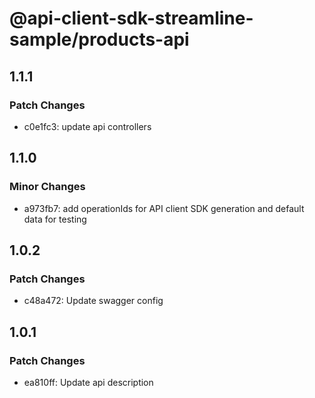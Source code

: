 # @api-client-sdk-streamline-sample/products-api

## 1.1.1

### Patch Changes

- c0e1fc3: update api controllers

## 1.1.0

### Minor Changes

- a973fb7: add operationIds for API client SDK generation and default data for testing

## 1.0.2

### Patch Changes

- c48a472: Update swagger config

## 1.0.1

### Patch Changes

- ea810ff: Update api description
